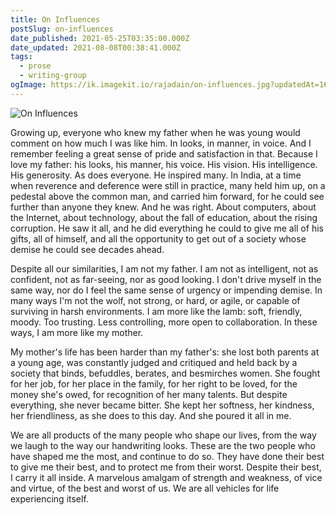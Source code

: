 ```yaml
---
title: On Influences
postSlug: on-influences
date_published: 2021-05-25T03:35:00.000Z
date_updated: 2021-08-08T00:38:41.000Z
tags:
  - prose
  - writing-group
ogImage: https://ik.imagekit.io/rajadain/on-influences.jpg?updatedAt=1684552467827
---
```


![On Influences](https://ik.imagekit.io/rajadain/on-influences.jpg?updatedAt=1684552467827)

Growing up, everyone who knew my father when he was young would comment on how much I was like him. In looks, in manner, in voice. And I remember feeling a great sense of pride and satisfaction in that. Because I love my father: his looks, his manner, his voice. His vision. His intelligence. His generosity. As does everyone. He inspired many. In India, at a time when reverence and deference were still in practice, many held him up, on a pedestal above the common man, and carried him forward, for he could see further than anyone they knew. And he was right. About computers, about the Internet, about technology, about the fall of education, about the rising corruption. He saw it all, and he did everything he could to give me all of his gifts, all of himself, and all the opportunity to get out of a society whose demise he could see decades ahead.

Despite all our similarities, I am not my father. I am not as intelligent, not as confident, not as far-seeing, nor as good looking. I don't drive myself in the same way, nor do I feel the same sense of urgency or impending demise. In many ways I'm not the wolf, not strong, or hard, or agile, or capable of surviving in harsh environments. I am more like the lamb: soft, friendly, moody. Too trusting. Less controlling, more open to collaboration. In these ways, I am more like my mother.

My mother's life has been harder than my father's: she lost both parents at a young age, was constantly judged and critiqued and held back by a society that binds, befuddles, berates, and besmirches women. She fought for her job, for her place in the family, for her right to be loved, for the money she's owed, for recognition of her many talents. But despite everything, she never became bitter. She kept her softness, her kindness, her friendliness, as she does to this day. And she poured it all in me.

We are all products of the many people who shape our lives, from the way we laugh to the way our handwriting looks. These are the two people who have shaped me the most, and continue to do so. They have done their best to give me their best, and to protect me from their worst. Despite their best, I carry it all inside. A marvelous amalgam of strength and weakness, of vice and virtue, of the best and worst of us. We are all vehicles for life experiencing itself.
